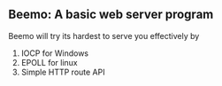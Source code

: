 Beemo: A basic web server program
---------------------------------

Beemo will try its hardest to serve you effectively by

1. IOCP for Windows
2. EPOLL for linux
3. Simple HTTP route API

